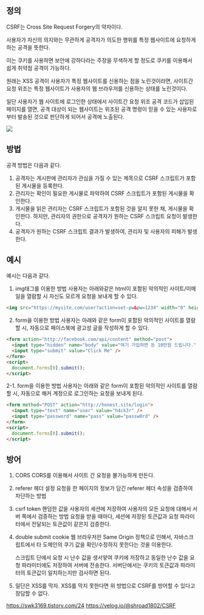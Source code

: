 ## 정의

CSRF는 Cross Site Request Forgery의 약자이다.

사용자가 자신의 의지와는 무관하게 공격자가 의도한 행위를 특정 웹사이트에 요청하게 하는 공격을 뜻한다.

이는 쿠키를 사용하면 보안에 강하다라는 주장을 무색하게 할 정도로 쿠키를 이용해서 쉽게 취약점 공격이 가능하다.

원래는 XSS 공격이 사용자가 특정 웹사이트를 신용하는 점을 노린것이라면, 사이트간 요청 위조는 특정 웹사이트가 사용자의 웹 브라우저를 신용하는 상태를 노린것이다.

일단 사용자가 웹 사이트에 로그인한 상태에서 사이트간 요청 위조 공격 코드가 삽입된 페이지를 열면, 공격 대상이 되는 웹사이트는 위조된 공격 명령이 믿을 수 있는 사용자로부터 발송된 것으로 판단하게 되어서 공격에 노출된다.

<img src="https://img1.daumcdn.net/thumb/R1280x0/?scode=mtistory2&fname=http%3A%2F%2Fcfile8.uf.tistory.com%2Fimage%2F9956434D5B7038E70B894D"/>

## 방법

공격 방법은 다음과 같다.

1. 공격자는 게시판에 관리자가 관심을 가질 수 있는 제목으로 CSRF 스크립트가 포함된 게시물을 등록한다.
2. 관리자는 확인이 필요한 게시물로 파악하여 CSRF 스크립트가 포함된 게시물을 확인한다.
3. 게시물을 읽은 관리자는 CSRF 스크립트가 포함된 것을 알지 못한 채, 게시물을 확인한다.
   하지만, 관리자의 권한으로 공격자가 원하는 CSRF 스크립트 요청이 발생한다.
4. 공격자가 원하는 CSRF 스크립트 결과가 발생하여, 관리자 및 사용자의 피해가 발생한다.

## 예시

예시는 다음과 같다.

1. img태그를 이용한 방법
   사용자는 아래와같은 html이 포함된 악의적인 사이트/이메일을 열람할 시 자신도 모르게 요청을 보내게 할 수 있다.

```html
<img src="https://mysite.com/user?action=set-pw&pw=1234" width="0" height="0" />
```

2. form을 이용한 방법
   사용자는 아래와 같은 form이 포함된 악의적인 사이트를 열람할 시, 자동으로 페이스북에 광고성 글을 작성하게 할 수 있다.

```html
<form action="http://facebook.com/api/content" method="post">
  <input type="hidden" name="body" value="여기 가입하면 돈 10만원 드립니다." />
  <input type="submit" value="Click Me" />
</form>
<script>
  document.forms[0].submit();
</script>
```

2-1. form을 이용한 방법
사용자는 아래와 같은 form이 포함된 악의적인 사이트를 열람할 시, 자동으로 해커 계정으로 로그인하는 요청을 보내게 된다.

```html
<form method="POST" action="http://honest.site/login">
  <input type="text" name="user" value="h4ck3r" />
  <input type="password" name="pass" value="passw0rd" />
</form>
<script>
  document.forms[0].submit();
</script>
```

## 방어

1. CORS
   CORS를 이용해서 사이트 간 요청을 불가능하게 만든다.

2. referer 헤더 설정
   요청을 한 페이지의 정보가 담긴 referer 헤더 속성을 검증하여 차단하는 방법

3. csrf token
   핸덤한 값을 사용자의 세션에 저장하여 사용자의 모든 요청에 대해서 서버 쪽에서 검증하는 방법
   요청을 받을 때마다, 세션에 저장된 토큰값과 요청 파라미터에서 전달되는 토큰값이 같은지 검증한다.

4. double submit cookie
   웹 브라우저읜 Same Origin 정책으로 인해서, 자바스크립트에서 타 도메인의 쿠기 값을 확인/수정하지 못한다는 것을 이용한다.

   스크립트 단에서 요청 시 난수 값을 생서앟여 쿠키에 저장하고 동일한 난수 값을 요청 파라미터에도 저장하여 서버에 전송한다.
   서버단에서는 쿠키의 토큰값과 파라미터의 토큰값이 일치하는지만 검사하면 된다.

5. 일단은 XSS를 막자.
   XSS를 막지 못한다면 위 방법으로 CSRF를 방어할 수 있다고 장담할 수 없다.

https://swk3169.tistory.com/24
https://velog.io/@shroad1802/CSRF
